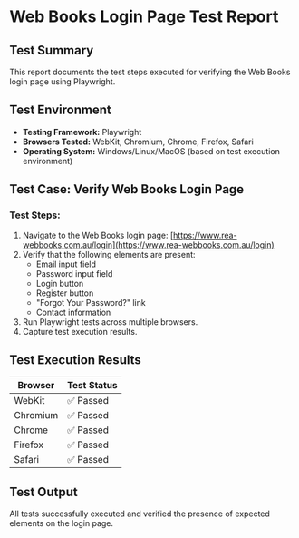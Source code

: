 # Web Books Login Page Test Report

## Test Summary
This report documents the test steps executed for verifying the Web Books login page using Playwright.

## Test Environment
- **Testing Framework:** Playwright
- **Browsers Tested:** WebKit, Chromium, Chrome, Firefox, Safari
- **Operating System:** Windows/Linux/MacOS (based on test execution environment)

## Test Case: Verify Web Books Login Page

### Test Steps:
1. Navigate to the Web Books login page: [https://www.rea-webbooks.com.au/login](https://www.rea-webbooks.com.au/login)
2. Verify that the following elements are present:
   - Email input field
   - Password input field
   - Login button
   - Register button
   - "Forgot Your Password?" link
   - Contact information
3. Run Playwright tests across multiple browsers.
4. Capture test execution results.

## Test Execution Results
| Browser    | Test Status |
|------------|------------|
| WebKit     | ✅ Passed  |
| Chromium   | ✅ Passed  |
| Chrome     | ✅ Passed  |
| Firefox    | ✅ Passed  |
| Safari     | ✅ Passed  |

## Test Output
All tests successfully executed and verified the presence of expected elements on the login page.

